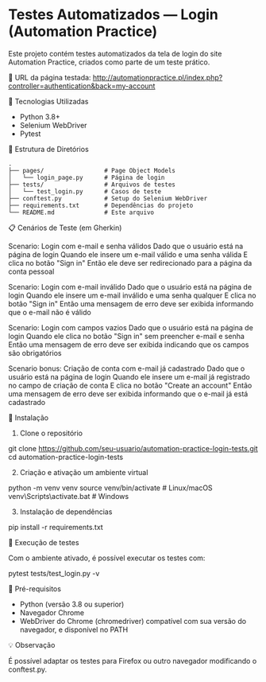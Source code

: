 # Testes Automatizados — Login (Automation Practice)

Este projeto contém testes automatizados da tela de login do site Automation Practice, criados como parte de um teste prático.

🔗 URL da página testada: http://automationpractice.pl/index.php?controller=authentication&back=my-account

📌 Tecnologias Utilizadas

- Python 3.8+
- Selenium WebDriver
- Pytest

📂 Estrutura de Diretórios
```
.
├── pages/                 # Page Object Models
│   └── login_page.py      # Página de login
├── tests/                 # Arquivos de testes
│   └── test_login.py      # Casos de teste
├── conftest.py            # Setup do Selenium WebDriver
├── requirements.txt       # Dependências do projeto
└── README.md              # Este arquivo
```

📋 Cenários de Teste (em Gherkin)

Scenario: Login com e-mail e senha válidos
  Dado que o usuário está na página de login
  Quando ele insere um e-mail válido e uma senha válida
  E clica no botão "Sign in"
  Então ele deve ser redirecionado para a página da conta pessoal

Scenario: Login com e-mail inválido
  Dado que o usuário está na página de login
  Quando ele insere um e-mail inválido e uma senha qualquer
  E clica no botão "Sign in"
  Então uma mensagem de erro deve ser exibida informando que o e-mail não é válido

Scenario: Login com campos vazios
  Dado que o usuário está na página de login
  Quando ele clica no botão "Sign in" sem preencher e-mail e senha
  Então uma mensagem de erro deve ser exibida indicando que os campos são obrigatórios

Scenario bonus: Criação de conta com e-mail já cadastrado
  Dado que o usuário está na página de login
  Quando ele insere um e-mail já registrado no campo de criação de conta
  E clica no botão "Create an account"
  Então uma mensagem de erro deve ser exibida informando que o e-mail já está cadastrado

🧰 Instalação

1. Clone o repositório

git clone https://github.com/seu-usuario/automation-practice-login-tests.git
cd automation-practice-login-tests

2. Criação e ativação um ambiente virtual

python -m venv venv
source venv/bin/activate   # Linux/macOS
venv\Scripts\activate.bat  # Windows

3. Instalação de dependências

pip install -r requirements.txt

🚀 Execução de testes

Com o ambiente ativado, é possível executar os testes com:

pytest tests/test_login.py -v

🧪 Pré-requisitos

- Python (versão 3.8 ou superior)
- Navegador Chrome
- WebDriver do Chrome (chromedriver) compatível com sua versão do navegador, e disponível no PATH

💡 Observação

É possível adaptar os testes para Firefox ou outro navegador modificando o conftest.py.